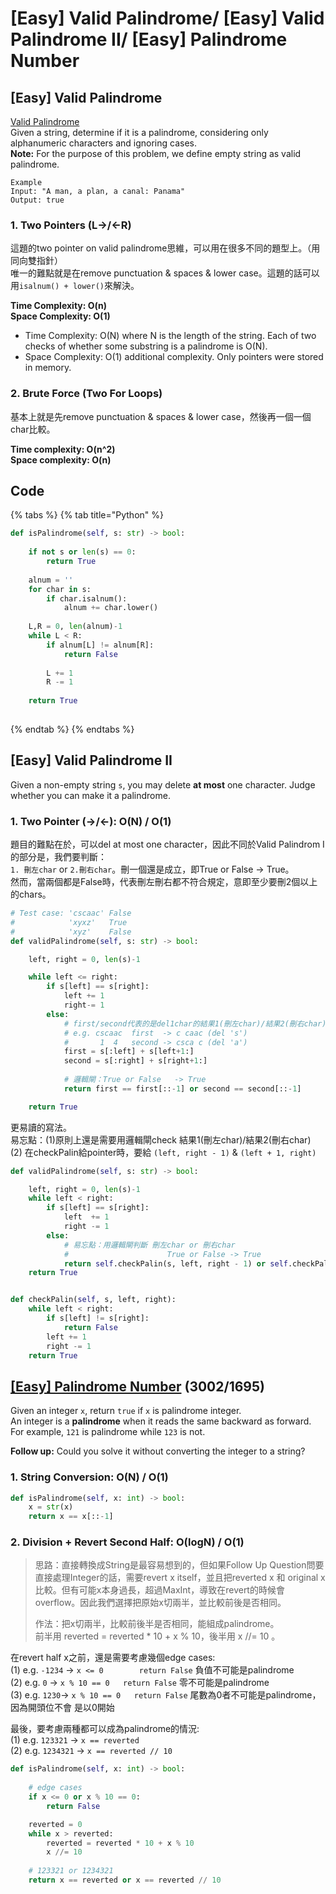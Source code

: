 # \[Easy\] Valid Palindrome/ \[Easy\] Valid Palindrome II/ \[Easy\] Palindrome Number

## \[Easy\] Valid Palindrome

[Valid Palindrome](https://leetcode.com/problems/valid-palindrome/)  
Given a string, determine if it is a palindrome, considering only alphanumeric characters and ignoring cases.  
**Note:** For the purpose of this problem, we define empty string as valid palindrome.

```text
Example
Input: "A man, a plan, a canal: Panama"
Output: true
```

### 1. Two Pointers \(L-&gt;/&lt;-R\)

這題的two pointer on valid palindrome思維，可以用在很多不同的題型上。（用同向雙指針）  
唯一的難點就是在remove punctuation & spaces & lower case。這題的話可以用`isalnum() + lower()`來解決。

**Time Complexity: O\(n\)  
Space Complexity: O\(1\)**

* Time Complexity: O\(N\) where N is the length of the string. Each of two checks of whether some substring is a palindrome is O\(N\).
* Space Complexity: O\(1\) additional complexity. Only pointers were stored in memory.

### **2. Brute Force \(Two For Loops\)**

基本上就是先remove punctuation & spaces & lower case，然後再一個一個char比較。

**Time complexity: O\(n^2\)  
Space complexity: O\(n\)**

## Code

{% tabs %}
{% tab title="Python" %}
```python
def isPalindrome(self, s: str) -> bool:
    
    if not s or len(s) == 0:
        return True
        
    alnum = ''
    for char in s:
        if char.isalnum():
            alnum += char.lower()
         
    L,R = 0, len(alnum)-1   
    while L < R:
        if alnum[L] != alnum[R]:
            return False
    
        L += 1
        R -= 1
    
    return True
    
```
{% endtab %}
{% endtabs %}

## \[Easy\] Valid Palindrome II 

Given a non-empty string `s`, you may delete **at most** one character. Judge whether you can make it a palindrome.

### 1. Two Pointer \(-&gt;/&lt;-\): O\(N\) / O\(1\)

題目的難點在於，可以del at most one character，因此不同於Valid Palindrom I 的部分是，我們要判斷：  
`1. 刪左char` or `2.刪右char`。刪一個還是成立，即True or False -&gt; True。  
然而，當兩個都是False時，代表刪左刪右都不符合規定，意即至少要刪2個以上的chars。 

```python
# Test case: 'cscaac' False
#            'xyxz'   True
#            'xyz'    False
def validPalindrome(self, s: str) -> bool:

    left, right = 0, len(s)-1

    while left <= right:
        if s[left] == s[right]:
            left += 1
            right-= 1
        else: 
            # first/second代表的是del1char的結果1(刪左char)/結果2(刪右char)
            # e.g. cscaac  first  -> c caac (del 's')
            #       1  4   second -> csca c (del 'a')
            first = s[:left] + s[left+1:]      
            second = s[:right] + s[right+1:]
            
            # 邏輯閘：True or False   -> True
            return first == first[::-1] or second == second[::-1]

    return True
```

更易讀的寫法。  
易忘點：\(1\)原則上還是需要用邏輯閘check 結果1\(刪左char\)/結果2\(刪右char\)  
\(2\) 在checkPalin給pointer時，要給 `(left, right - 1)`  & `(left + 1, right)`

```python
def validPalindrome(self, s: str) -> bool:

    left, right = 0, len(s)-1 
    while left < right: 
        if s[left] == s[right]:
            left  += 1
            right -= 1
        else:
            # 易忘點：用邏輯閘判斷 刪左char or 刪右char
            #                      True or False -> True
            return self.checkPalin(s, left, right - 1) or self.checkPalin(s, left + 1, right)
    return True    


def checkPalin(self, s, left, right):
    while left < right:
        if s[left] != s[right]:
            return False
        left += 1
        right -= 1
    return True
```

## [\[Easy\] Palindrome Number](https://leetcode.com/problems/palindrome-number/) \(3002/1695\)

Given an integer `x`, return `true` if `x` is palindrome integer.  
An integer is a **palindrome** when it reads the same backward as forward. For example, `121` is palindrome while `123` is not.

**Follow up:** Could you solve it without converting the integer to a string?

### 1. String Conversion: O\(N\) / O\(1\)

```python
def isPalindrome(self, x: int) -> bool:
    x = str(x)
    return x == x[::-1]
```

### 2. Division + Revert Second Half: O\(logN\) / O\(1\)

> 思路：直接轉換成String是最容易想到的，但如果Follow Up Question問要直接處理Integer的話，需要revert x itself，並且把reverted x 和 original x 比較。但有可能x本身過長，超過MaxInt，導致在revert的時候會overflow。因此我們選擇把原始x切兩半，並比較前後是否相同。  
>   
> 作法：把x切兩半，比較前後半是否相同，能組成palindrome。  
> 前半用 reverted = reverted \* 10 + x % 10，後半用 x //= 10 。

在revert half x之前，還是需要考慮幾個edge cases:   
\(1\) e.g.  `-1234`  -&gt; `x <= 0        return False` 負值不可能是palindrome  
\(2\) e.g.           `0` -&gt; `x % 10 == 0   return False` 零不可能是palindrome  
\(3\) e.g.     `1230`-&gt;  `x % 10 == 0   return False` 尾數為0者不可能是palindrome，因為開頭位不會        是以0開始

最後，要考慮兩種都可以成為palindrome的情況:   
\(1\) e.g.   `123321` -&gt; `x == reverted`  
\(2\) e.g. `1234321` -&gt; `x == reverted // 10`

```python
def isPalindrome(self, x: int) -> bool:
    
    # edge cases
    if x <= 0 or x % 10 == 0:
        return False

    reverted = 0
    while x > reverted:
        reverted = reverted * 10 + x % 10
        x //= 10
    
    # 123321 or 1234321
    return x == reverted or x == reverted // 10
```

